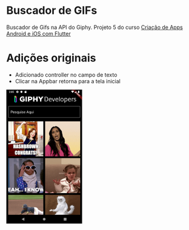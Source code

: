 # Buscador de GIFs

Buscador de Gifs na API do Giphy.
Projeto 5 do curso [Criação de Apps Android e iOS com Flutter](https://www.udemy.com/curso-completo-flutter-app-android-ios/)

# Adições originais

- Adicionado controller no campo de texto
- Clicar na Appbar retorna para a tela inicial

<img src="./screenshot.png" width="200">